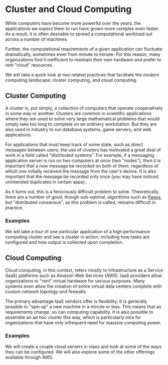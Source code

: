 # Cluster and Cloud Computing

While computers have become more powerful over the years, the applications we
expect them to run have grown more complex even faster. As a result, it is often
desirable to spread a computational workload out across a number of machines.

Further, the computational requirements of a given application can fluctuate
dramatically, sometimes even from minute to minute. For this reason, many
organizations find it inefficient to maintain their own hardware and prefer to
rent "cloud" resources.

We will take a quick look at two related practices that facilitate the modern
computing landscape: cluster computing, and cloud computing.

## Cluster Computing

A cluster is, put simply, a collection of computers that operate cooperatively
in some way or another. Clusters are common in scientific applications where
they are used to solve very large mathematical problems that would simply
take too long to complete on an ordinary workstation. But they are also used in
industry to run database systems, game servers, and web applications.

For applications that must keep track of some state, such as direct messages
between users, the use of clusters has motivated a great deal of work in a field
called "distributed systems". For example, if a messaging application server is
run on two computers at once (two "nodes"), then it is important that a new
message be recorded on both of them, regardless of which one initially received
the message from the user's device. It is also important that the message be
recorded only once (you may have noticed unintended duplicates in certain apps).

As it turns out, this is a ferociously difficult problem to solve.
Theoretically, there are a number of good, though sub-optimal, algorithms such
as [Paxos](https://en.wikipedia.org/wiki/Paxos_%28computer_science%29), but
"distributed consensus", as this problem is called, remains difficult in
practice.

### Examples

We will take a tour of one particular application of a high performance
computing cluster and see a cluster in action, including how tasks are
configured and how output is collected upon completion.

## Cloud Computing

Cloud computing, in this context, refers mostly to Infrastructure as a Service
(IaaS) platforms such as Amazon Web Services (AWS). IaaS providers allow
organizations to "rent" virtual hardware for various purposes. Many systems even
allow the creation of entire virtual data centers complete with custom network
topology and firewalls.

The primary advantage IaaS vendors offer is flexibility. It is generally
possible to "spin up" a new machine in a minute or less. This means that as
requirements change, so can computing capability. It is also possible to
assemble an ad hoc cluster this way, which is particularly nice for
organizations that have only infrequent need for massive computing power.

### Examples

We will create a couple cloud servers in class and look at some of the ways they
can be configured. We will also explore some of the other offerings available
through AWS.

